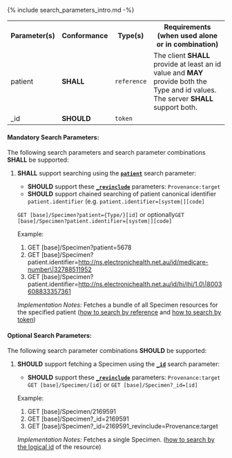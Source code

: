 {% include search_parameters_intro.md -%}
<table class="list">
<tbody>
  <tr>
    <th>Parameter(s)</th>
    <th>Conformance</th>
    <th>Type(s)</th>
    <th>Requirements (when used alone or in combination)</th>
  </tr>
  <tr>
        <td>patient</td>
        <td><b>SHALL</b></td>
        <td><code>reference</code></td>
        <td>The client <b>SHALL</b> provide at least an id value and <b>MAY</b> provide both the Type and id values. The server <b>SHALL</b> support both.</td>
  </tr>
  <tr>
        <td>_id</td>
        <td><b>SHOULD</b></td>
        <td><code>token</code></td>
        <td></td>
  </tr>
</tbody>
</table>


#### Mandatory Search Parameters:

The following search parameters and search parameter combinations **SHALL** be supported:

1. **SHALL** support searching using the **[`patient`](https://hl7.org/fhir/R4/specimen.html#search)** search parameter:
    - **SHOULD** support these **[`_revinclude`](http://hl7.org/fhir/R4/search.html#revinclude)** parameters: `Provenance:target`
    - **SHOULD** support chained searching of patient canonical identifier `patient.identifier` (e.g. `patient.identifier=[system|][code]`

    `GET [base]/Specimen?patient={Type/}[id]` or optionally`GET [base]/Specimen?patient.identifier=[system|][code]`

    Example:
    
      1. GET [base]/Specimen?patient=5678
      1. GET [base]/Specimen?patient.identifier=http://ns.electronichealth.net.au/id/medicare-number\|32788511952
      1. GET [base]/Specimen?patient.identifier=http://ns.electronichealth.net.au/id/hi/ihi/1.0\|8003608833357361 

    *Implementation Notes:* Fetches a bundle of all Specimen resources for the specified patient ([how to search by reference](http://hl7.org/fhir/R4/search.html#reference) and [how to search by token](http://hl7.org/fhir/R4/search.html#token))


#### Optional Search Parameters:

The following search parameter combinations **SHOULD** be supported:

1. **SHOULD** support fetching a Specimen using the **[`_id`](https://hl7.org/fhir/R4/specimen.html#search)** search parameter:
    - **SHOULD** support these **[`_revinclude`](http://hl7.org/fhir/R4/search.html#revinclude)** parameters: `Provenance:target`
    `GET [base]/Specimen/[id]` or `GET [base]/Specimen?_id=[id]`

    Example:
    
      1. GET [base]/Specimen/2169591
      1. GET [base]/Specimen?_id=2169591
      1. GET [base]/Specimen?_id=2169591_revinclude=Provenance:target

    *Implementation Notes:* Fetches a single Specimen. ([how to search by the logical id](http://hl7.org/fhir/R4/references.html#logical) of the resource)